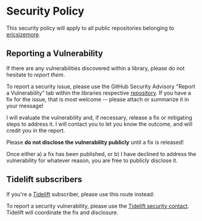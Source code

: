 # Security Policy
This security policy will apply to all public repositories belonging to [ericsizemore](https://github.com/ericsizemore).

<!--
## Supported Versions

| Version | Supported          |
|---------|--------------------|
| 1.0.x   | :white_check_mark: |
-->
## Reporting a Vulnerability

If there are any vulnerabilities discovered within a library, please do not hesitate to _report them_. 

To report a security issue, please use the GitHub Security Advisory "Report a Vulnerability" tab within the libraries respective [repository](https://github.com/ericsizemore?tab=repositories). If you have a fix for the issue, that is most welcome -- please attach or summarize it in your message!

I will evaluate the vulnerability and, if necessary, release a fix or mitigating steps to address it. I will contact you to let you know the outcome, and will credit you in the report.

   Please **do not disclose the vulnerability publicly** until a fix is released!

Once either a) a fix has been published, or b) I have declined to address the vulnerability for whatever reason, you are free to publicly disclose it.

## Tidelift subscribers

If you're a [Tidelift](https://tidelift.com/) subscriber, please use this route instead:

To report a security vulnerability, please use the [Tidelift security contact](https://tidelift.com/security).
Tidelift will coordinate the fix and disclosure.
